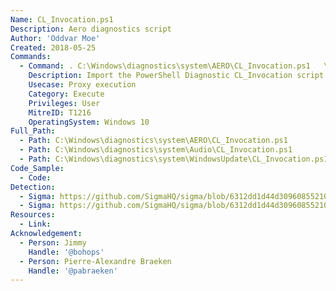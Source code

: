 ```yaml
---
Name: CL_Invocation.ps1
Description: Aero diagnostics script
Author: 'Oddvar Moe'
Created: 2018-05-25
Commands:
  - Command: . C:\Windows\diagnostics\system\AERO\CL_Invocation.ps1   \nSyncInvoke <executable> [args]
    Description: Import the PowerShell Diagnostic CL_Invocation script and call SyncInvoke to launch an executable.
    Usecase: Proxy execution
    Category: Execute
    Privileges: User
    MitreID: T1216
    OperatingSystem: Windows 10
Full_Path:
  - Path: C:\Windows\diagnostics\system\AERO\CL_Invocation.ps1
  - Path: C:\Windows\diagnostics\system\Audio\CL_Invocation.ps1
  - Path: C:\Windows\diagnostics\system\WindowsUpdate\CL_Invocation.ps1
Code_Sample:
  - Code:
Detection:
  - Sigma: https://github.com/SigmaHQ/sigma/blob/6312dd1d44d309608552105c334948f793e89f48/rules/windows/process_creation/proc_creation_win_lolbin_cl_invocation.yml
  - Sigma: https://github.com/SigmaHQ/sigma/blob/6312dd1d44d309608552105c334948f793e89f48/rules/windows/powershell/powershell_script/posh_ps_cl_invocation_lolscript.yml#L4
Resources:
  - Link:
Acknowledgement:
  - Person: Jimmy
    Handle: '@bohops'
  - Person: Pierre-Alexandre Braeken
    Handle: '@pabraeken'
---
```


